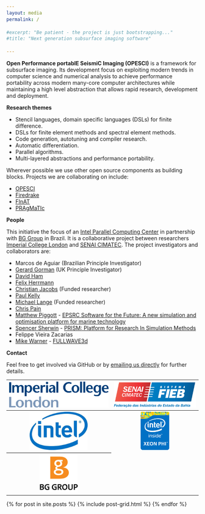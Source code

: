 ```yaml
---
layout: media
permalink: /

#excerpt: "Be patient - the project is just bootstrapping..."
#title: "Next generation subsurface imaging software"

---
```


**Open Performance portablE SeismiC Imaging (OPESCI)** is a framework for
subsurface imaging. Its development focus on exploiting modern trends in
computer science and numerical analysis to achieve performance portability
across modern many-core computer architectures while maintaining a high level
abstraction that allows rapid research, development and deployment. 

**Research themes**

* Stencil languages, domain specific languages (DSLs) for finite difference.
* DSLs for finite element methods and spectral element methods.
* Code generation, autotuning and compiler research.
* Automatic differentiation.
* Parallel algorithms.
* Multi-layered abstractions and performance portability.

Wherever possible we use other open source components as building blocks.
Projects we are collaborating on include:

* [OPESCI](https://github.com/opesci)
* [Firedrake](http://www.firedrakeproject.org)
* [FInAT](https://github.com/FInAT/FInAT)
* [PRAgMaTIc](https://github.com/ggorman/pragmatic)

**People**

This initiative the focus of an [Intel Parallel Computing Center](https://software.intel.com/en-us/ipcc) in partnership with [BG Group](http://www.bg-group.com/) in Brazil. It is a collaborative project between researchers [Imperial College London](http://www.imperial.ac.uk) and [SENAI CIMATEC](http://portais.fieb.org.br/senai/senai-na-sua-cidade/salvador/cimatec.html). The project investigators and collaborators are:

* Marcos de Aguiar (Brazilian Principle Investigator)
* [Gerard Gorman](http://www.imperial.ac.uk/people/g.gorman) (UK Principle Investigator)
* [David Ham](http://www.imperial.ac.uk/people/david.ham)
* [Felix Herrmann](https://www.slim.eos.ubc.ca/felix)
* [Christian Jacobs](http://www.christianjacobs.uk) (Funded researcher)
* [Paul Kelly](http://www.doc.ic.ac.uk/~phjk/)
* [Michael Lange](http://www.imperial.ac.uk/people/michael.lange) (Funded researcher)
* [Chris Pain](http://www.imperial.ac.uk/people/c.pain)
* [Matthew Piggott](http://www.imperial.ac.uk/people/m.d.piggott) - [EPSRC Software for the Future: A new simulation and optimisation platform for marine technology](http://gow.epsrc.ac.uk/NGBOViewGrant.aspx?GrantRef=EP/M011054/1)
* [Spencer Sherwin](http://www.imperial.ac.uk/people/s.sherwin) - [PRISM: Platform for Research In Simulation Methods](http://prism.ac.uk/)
* Felippe Vieira Zacarias
* [Mike Warner](http://www.imperial.ac.uk/people/m.warner) - [FULLWAVE3d](http://fullwave3d.github.io/)

**Contact**

Feel free to get involved via GitHub or by <a href="mailto:g.gorman@imperial.ac.uk;renato.miceli@fieb.org.br?Subject=[PESCI-web] contact" target="_top">emailing us directly</a> for further details.

<table>
<tr>
<th><a href="http://www.imperial.ac.uk"><img src="/images/logo_imperial_college_london.png" style="max-height:100px"></a></th>
<th><a href="http://portais.fieb.org.br/senai/senai-na-sua-cidade/salvador/cimatec.html"><img src="/images/logo_senai_cimatec.png" style="max-height:100px"></a></th>
</tr>
<tr> 
<th><a href="http://www.intel.com"><img src="/images/IntelLogo.png"></a></th>
<th><a href="http://www.intel.com"><img src="/images/XeonPhiLogo1.png"></a></th>
</tr>
<tr>
<th><a href="http://www.bg-group.com"><img src="/images/BGGroupLogo.png"></a></th>
</tr>
</table>

<div class="tiles">
{% for post in site.posts %}
	{% include post-grid.html %}
{% endfor %}
</div><!-- /.tiles -->
